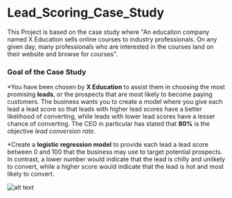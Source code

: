# Lead_Scoring_Case_Study
This Project is based on the case study where "An education company named X Education sells online courses to industry professionals. On any given day, many professionals who are interested in the courses land on their website and browse for courses". 
### Goal of the Case Study
*You have been chosen by **X Education** to assist them in choosing the most promising **leads**, or the prospects that are most likely to become paying customers. The business wants you to create a model where you give each lead a lead score so that leads with higher lead scores have a better likelihood of converting, while leads with lower lead scores have a lesser chance of converting. The CEO in particular has stated that **80%** is the objective *lead conversion rate*.

*Create a **logistic regression model** to provide each lead a lead score between 0 and 100 that the business may use to target potential prospects. In contrast, a lower number would indicate that the lead is chilly and unlikely to convert, while a higher score would indicate that the lead is hot and most likely to convert.


![alt text](https://www.shutterstock.com/image-vector/lead-scoring-flat-vector-icon-600w-1691630467.jpg)
